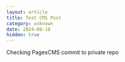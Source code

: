 ```yaml
---
layout: article
title: Test CMS Post
category: unknown
date: 2024-08-10
hidden: true
---
```

Checking PagesCMS commit to private repo